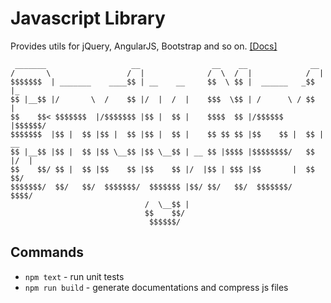 # Javascript Library 

Provides utils for jQuery, AngularJS, Bootstrap and so on. 
[[Docs]](https://bndynet.github.io/jslib/docs/)

	
	 _______                   __                __    __              __     
	/       \                 /  |              /  \  /  |            /  |  
	$$$$$$$  | _______    ____$$ | __    __     $$  \ $$ |  ______   _$$ |_   
	$$ |__$$ |/       \  /    $$ |/  |  /  |    $$$  \$$ | /      \ / $$   |
	$$    $$< $$$$$$$  |/$$$$$$$ |$$ |  $$ |    $$$$  $$ |/$$$$$$  |$$$$$$/   
	$$$$$$$  |$$ |  $$ |$$ |  $$ |$$ |  $$ |    $$ $$ $$ |$$    $$ |  $$ | __ 
	$$ |__$$ |$$ |  $$ |$$ \__$$ |$$ \__$$ | __ $$ |$$$$ |$$$$$$$$/   $$ |/  | 
	$$    $$/ $$ |  $$ |$$    $$ |$$    $$ |/  |$$ | $$$ |$$       |  $$  $$/ 
	$$$$$$$/  $$/   $$/  $$$$$$$/  $$$$$$$ |$$/ $$/   $$/  $$$$$$$/    $$$$/  
	                              /  \__$$ |                                  
	                              $$    $$/                                   
	                               $$$$$$/                                    


## Commands

- `npm text` - run unit tests
- `npm run build` - generate documentations and compress js files